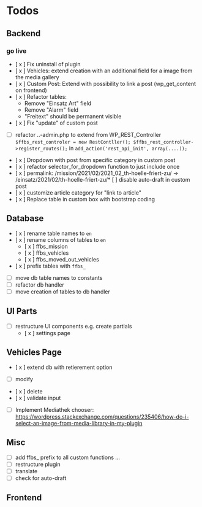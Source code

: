 # Todos

## Backend
### go live
* [ x ] Fix uninstall of plugin
* [ x ] Vehicles: extend creation with an additional field for a image from the media gallery
* [ x ] Custom Post: Extend with possibility to link a post (wp_get_content on frontend)
* [ x ] Refactor tables:
    * Remove "Einsatz  Art" field
    * Remove "Alarm" field
    * "Freitext" should be permanent visible
* [ x ] Fix "update" of custom post
* [ ] refactor ..-admin.php to extend from WP_REST_Controller `$ffbs_rest_controler = new RestContller(); $ffbs_rest_controller->register_routes();` in `add_action('rest_api_init', array(....));`
* [ x ] Dropdown with post from specific category in custom post
* [ x ] refactor selector_for_dropdown function to just include once
* [ x ] permalink: /mission/2021/02/2021_02_th-hoelle-friert-zu/ -> /einsatz/2021/02/th-hoelle-friert-zu/* [ ] disable auto-draft in custom post
* [ x ] customize article category for "link to article"
* [ x ] Replace table in custom box with bootstrap coding

## Database
* [ x ] rename table names to `en`
* [ x ] rename columns of tables to `en`
    * [ x ] ffbs_mission
    * [ x ] ffbs_vehicles
    * [ x ] ffbs_moved_out_vehicles
* [ x ] prefix tables with `ffbs_`
* [ ] move db table names to constants
* [ ] refactor db handler
* [ ] move creation of tables to db handler

## UI Parts
* [ ] restructure UI components e.g. create partials
    * [ x ] settings page

## Vehicles Page
* [ x ] extend db with retierement option
* [ ] modify
* [ x ] delete
* [ x ] validate input
* [ ] Implement Mediathek chooser: https://wordpress.stackexchange.com/questions/235406/how-do-i-select-an-image-from-media-library-in-my-plugin

## Misc
* [ ] add ffbs_ prefix to all custom functions ...
* [ ] restructure plugin
* [ ] translate
* [ ] check for auto-draft

## Frontend
